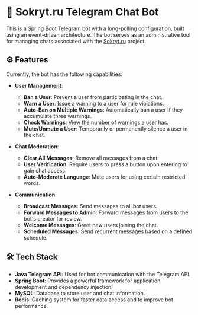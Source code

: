 # 🤖 Sokryt.ru Telegram Chat Bot

This is a Spring Boot Telegram bot with a long-polling configuration, built using an event-driven architecture. The bot serves as an administrative tool for managing chats associated with the [Sokryt.ru](https://sokryt.ru) project.

## ⚙️ Features

Currently, the bot has the following capabilities:

- **User Management**:
  - **Ban a User**: Prevent a user from participating in the chat.
  - **Warn a User**: Issue a warning to a user for rule violations.
  - **Auto-Ban on Multiple Warnings**: Automatically ban a user if they accumulate three warnings.
  - **Check Warnings**: View the number of warnings a user has.
  - **Mute/Unmute a User**: Temporarily or permanently silence a user in the chat.

- **Chat Moderation**:
  - **Clear All Messages**: Remove all messages from a chat.
  - **User Verification**: Require users to press a button upon entering to gain chat access.
  - **Auto-Moderate Language**: Mute users for using certain restricted words.

- **Communication**:
  - **Broadcast Messages**: Send messages to all bot users.
  - **Forward Messages to Admin**: Forward messages from users to the bot's creator for review.
  - **Welcome Messages**: Greet new users joining the chat.
  - **Scheduled Messages**: Send recurrent messages based on a defined schedule.

## 🛠 Tech Stack

- **Java Telegram API**: Used for bot communication with the Telegram API.
- **Spring Boot**: Provides a powerful framework for application development and dependency injection.
- **MySQL**: Database to store user and chat information.
- **Redis**: Caching system for faster data access and to improve bot performance.
